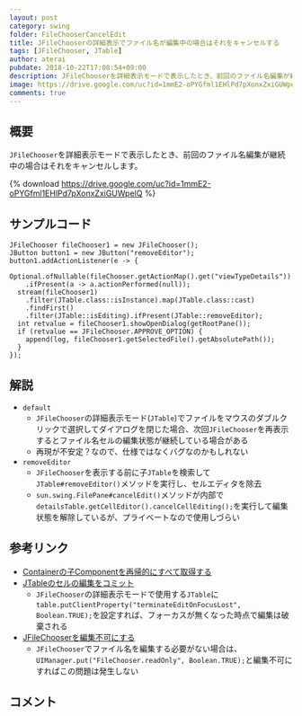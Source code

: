 ```yaml
---
layout: post
category: swing
folder: FileChooserCancelEdit
title: JFileChooserの詳細表示でファイル名が編集中の場合はそれをキャンセルする
tags: [JFileChooser, JTable]
author: aterai
pubdate: 2018-10-22T17:08:54+09:00
description: JFileChooserを詳細表示モードで表示したとき、前回のファイル名編集が継続中の場合はそれをキャンセルします。
image: https://drive.google.com/uc?id=1mmE2-oPYGfml1EHlPd7pXonxZxiGUWpelQ
comments: true
---
```

## 概要
`JFileChooser`を詳細表示モードで表示したとき、前回のファイル名編集が継続中の場合はそれをキャンセルします。

{% download https://drive.google.com/uc?id=1mmE2-oPYGfml1EHlPd7pXonxZxiGUWpelQ %}

## サンプルコード
<pre class="prettyprint"><code>JFileChooser fileChooser1 = new JFileChooser();
JButton button1 = new JButton("removeEditor");
button1.addActionListener(e -&gt; {
  Optional.ofNullable(fileChooser.getActionMap().get("viewTypeDetails"))
    .ifPresent(a -&gt; a.actionPerformed(null));
  stream(fileChooser1)
    .filter(JTable.class::isInstance).map(JTable.class::cast)
    .findFirst()
    .filter(JTable::isEditing).ifPresent(JTable::removeEditor);
  int retvalue = fileChooser1.showOpenDialog(getRootPane());
  if (retvalue == JFileChooser.APPROVE_OPTION) {
    append(log, fileChooser1.getSelectedFile().getAbsolutePath());
  }
});
</code></pre>

## 解説
- `default`
    - `JFileChooser`の詳細表示モード(`JTable`)でファイルをマウスのダブルクリックで選択してダイアログを閉じた場合、次回`JFileChooser`を再表示するとファイル名セルの編集状態が継続している場合がある
    - 再現が不安定？なので、仕様ではなくバグなのかもしれない
- `removeEditor`
    - `JFileChooser`を表示する前に子`JTable`を検索して`JTable#removeEditor()`メソッドを実行し、セルエディタを除去
    - `sun.swing.FilePane#cancelEdit()`メソッドが内部で`detailsTable.getCellEditor().cancelCellEditing();`を実行して編集状態を解除しているが、プライベートなので使用しづらい

<!-- dummy comment line for breaking list -->

## 参考リンク
- [Containerの子Componentを再帰的にすべて取得する](https://ateraimemo.com/Swing/GetComponentsRecursively.html)
- [JTableのセルの編集をコミット](https://ateraimemo.com/Swing/TerminateEdit.html)
    - `JFileChooser`の詳細表示モードで使用する`JTable`に`table.putClientProperty("terminateEditOnFocusLost", Boolean.TRUE);`を設定すれば、フォーカスが無くなった時点で編集は破棄される
- [JFileChooserを編集不可にする](https://ateraimemo.com/Swing/ROFileChooser.html)
    - `JFileChooser`でファイル名を編集する必要がない場合は、`UIManager.put("FileChooser.readOnly", Boolean.TRUE);`と編集不可にすればこの問題は発生しない

<!-- dummy comment line for breaking list -->

## コメント
